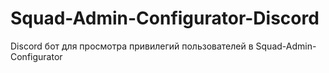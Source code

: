 # Squad-Admin-Configurator-Discord

Discord бот для просмотра привилегий пользователей в Squad-Admin-Configurator